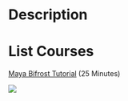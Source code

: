 # Description


# List Courses

[Maya Bifrost Tutorial](https://youtu.be/6Ep4SJ-WN9s) (25 Minutes)

![](http://immage.biz/images/2020/07/23/SeM5.jpg)
